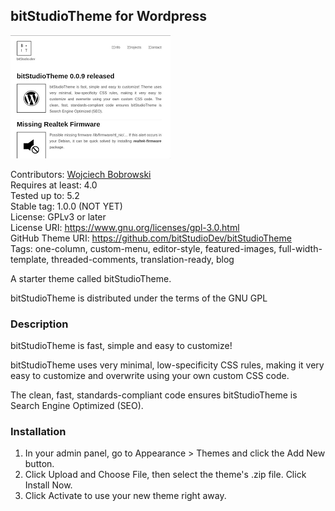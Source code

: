 ## bitStudioTheme for Wordpress
![Thumb](README.png)

Contributors: [Wojciech Bobrowski](https://bitstudio.dev) \
Requires at least: 4.0 \
Tested up to: 5.2 \
Stable tag: 1.0.0 (NOT YET) \
License: GPLv3 or later \
License URI: https://www.gnu.org/licenses/gpl-3.0.html \
GitHub Theme URI: https://github.com/bitStudioDev/bitStudioTheme \
Tags: one-column, custom-menu, editor-style, featured-images, full-width-template, threaded-comments, translation-ready, blog

A starter theme called bitStudioTheme.

bitStudioTheme is distributed under the terms of the GNU GPL

### Description

bitStudioTheme is fast, simple and easy to customize!

bitStudioTheme uses very minimal, low-specificity CSS rules, making it very easy to customize and overwrite using your own custom CSS code.

The clean, fast, standards-compliant code ensures bitStudioTheme is Search Engine Optimized (SEO).

### Installation

1. In your admin panel, go to Appearance > Themes and click the Add New button.
2. Click Upload and Choose File, then select the theme's .zip file. Click Install Now.
3. Click Activate to use your new theme right away.
